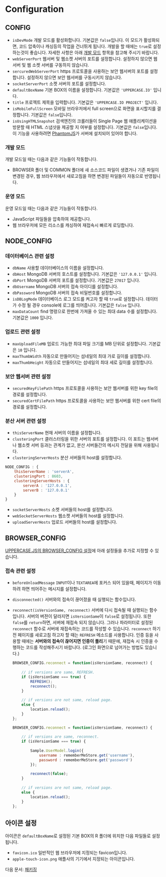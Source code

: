 # Configuration

## CONFIG
* `isDevMode` 개발 모드를 활성화합니다. 기본값은 `false`입니다. 이 모드가 활성화되면, 코드 압축이나 캐싱등의 작업을 건너뛰게 됩니다. 개발을 할 때에는 `true`로 설정하는것이 좋습니다. 자세한 사항은 아래 [개발 모드](#개발-모드) 항목을 참고해 주시기 바랍니다.
* `webServerPort` 웹서버 및 웹소켓 서버의 포트를 설정합니다. 설정하지 않으면 웹 서버 및 웹 소켓 서버를 구동하지 않습니다.
* `sercuredWebServerPort` https 프로토콜을 사용하는 보안 웹서버의 포트를 설정합니다. 설정하지 않으면 보안 웹서버를 구동시키지 않습니다.
* `socketServerPort` 소켓 서버의 포트를 설정합니다.
* `defaultBoxName` 기본 BOX의 이름을 설정합니다. 기본값은 `'UPPERCASE.IO'` 입니다.
* `title` 프로젝트 제목을 입력합니다. 기본값은 `'UPPERCASE.IO PROJECT'` 입니다.
* `isMobileFullScreen` 모바일 브라우저에서 full screen으로 화면을 표시할지를 결정합니다. 기본값은 `false`입니다.
* `isUsingHTMLSnapshot` 검색엔진의 크롤러들이 Single Page 웹 애플리케이션을 방문할 때 HTML 스냅샷을 제공할 지 여부를 설정합니다. 기본값은 `false`입니다. 이 기능을 사용하려면 [PhantomJS](http://phantomjs.org)가 서버에 설치되어 있어야 합니다.

### 개발 모드
개발 모드일 때는 다음과 같은 기능들이 작동합니다.
* BROWSER 폴더 및 COMMON 폴더에 새 소스코드 파일이 생겼거나 기존 파일이 변경된 경우, 웹 브라우저에서 새로고침을 하면 변경된 파일들이 자동으로 반영됩니다.

### 운영 모드
운영 모드일 때는 다음과 같은 기능들이 작동합니다.
* JavaScript 파일들을 압축하여 제공합니다.
* 웹 브라우저에 모든 리소스를 캐싱하여 재접속시 빠르게 로딩합니다.

## NODE_CONFIG
### 데이터베이스 관련 설정
* `dbName` 사용할 데이터베이스의 이름을 설정합니다.
* `dbHost` MongoDB 서버의 호스트를 설정합니다. 기본값은 `'127.0.0.1'` 입니다.
* `dbPort` MongoDB 서버의 포트를 설정합니다. 기본값은 `27017` 입니다.
* `dbUsername` MongoDB 서버의 접속 아이디를 설정합니다.
* `dbPassword` MongoDB 서버의 접속 비밀번호를 설정합니다.
* `isDBLogMode` 데이터베이스 로그 모드를 켜고자 할 때 `true`로 설정합니다. 데이터가 수정 될 경우 console에 로그를 띄어줍니다. 기본값은 `false` 입니다.
* `maxDataCount` find 명령으로 한번에 가져올 수 있는 최대 data 수를 설정합니다. 기본값은 `1000` 입니다.

### 업로드 관련 설정
* `maxUploadFileMB` 업로드 가능한 최대 파일 크기를 MB 단위로 설정합니다. 기본값은 `10` 입니다.
* `maxThumbWidth` 자동으로 만들어지는 섬네일의 최대 가로 길이를 설정합니다.
* `maxThumbHeight` 자동으로 만들어지는 섬네일의 최대 세로 길이를 설정합니다.

### 보안 웹서버 관련 설정
* `securedKeyFilePath` https 프로토콜을 사용하는 보안 웹서버를 위한 key file의 경로를 설정합니다.
* `securedCertFilePath` https 프로토콜을 사용하는 보안 웹서버를 위한 cert file의 경로를 설정합니다.

### 분산 서버 관련 설정
* `thisServerName` 현재 서버의 이름을 설정합니다.
* `clusteringPort` 클러스터링을 위한 서버의 포트를 설정합니다. 이 포트는 웹서버나 웹소켓 서버 등과는 관계가 없고, 분산 서버들간의 메시지 전달을 위해 사용됩니다.
* `clusteringServerHosts` 분산 서버들의 host를 설정합니다.
```javascript
NODE_CONFIG : {
	thisServerName : 'serverA',
	clusteringPort : 8603,
	clusteringServerHosts : {
		serverA : '127.0.0.1',
		serverB : '127.0.0.1'
	}
}
```
* `socketServerHosts` 소켓 서버들의 host를 설정합니다.
* `webSocketServerHosts` 웹소켓 서버들의 host를 설정합니다.
* `uploadServerHosts` 업로드 서버들의 host를 설정합니다.

## BROWSER_CONFIG
[UPPERCASE.JS의 BROWSER_CONFIG 설정](https://github.com/UPPERCASE-Series/UPPERCASE.JS/blob/master/README_KOR.md#configuration)에 아래 설정들을 추가로 지정할 수 있습니다.

### 접속 관련 설정
* `beforeUnloadMessage` `INPUT`이나 `TEXTAREA`에 포커스 되어 있을때, 페이지가 이동하려 하면 띄어주는 메시지를 설정합니다.
* `disconnected()` 서버와의 접속이 끊어졌을 때 실행되는 함수입니다.
* `reconnect(isVersionSame, reconnect)` 서버에 다시 접속될 때 실행되는 함수입니다. 서버의 버젼이 달라지면 `isVersionSame`이 `false`로 설정됩니다. 또한 `false`를 `return`하면, 서버에 재접속 되지 않습니다. 그러나 파라미터로 설정된 `reconnect` 함수로 서버에 재접속하는 코드를 작성할 수 있습니다. `reconnect` 하기 전 페이지를 새로고침 하고자 할 때는 `REFRESH` 메소드를 사용합니다. 인증 등을 사용할 때에는 **서버와의 접속이 끊어지면 인증이 풀리**기 때문에, 재접속 시 인증을 수행하는 코드를 작성해주시기 바랍니다. (로그인 화면으로 넘어가는 방법도 있습니다.)

	```javascript
	BROWSER_CONFIG.reconnect = function(isVersionSame, reconnect) {
		
		// if versions are same, REFRESH.
		if (isVersionSame === true) {
			REFRESH();
			reconnect();
		}
		
		// if versions are not same, reload page.
		else {
			location.reload();
		}
	};
	```
	```javascript
	BROWSER_CONFIG.reconnect = function(isVersionSame, reconnect) {
		
		// if versions are same, reconnect.
		if (isVersionSame === true) {
			
			Sample.UserModel.login({
				username : rememberMeStore.get('username'),
				password : rememberMeStore.get('password')
			});
			
			reconnect(false);
		}
		
		// if versions are not same, reload page.
		else {
			location.reload();
		}
	};
	```

## 아이콘 설정
아이콘은 `defaultBoxName`로 설정된 기본 BOX의 R 폴더에 위치한 다음 파일들로 설정됩니다.

- `favicon.ico` 일반적인 웹 브라우저에 지정되는 favicon입니다.
- `apple-touch-icon.png` 애플사의 기기에서 지정되는 아이콘입니다.

다음 문서: [패키징](PACK.md)
